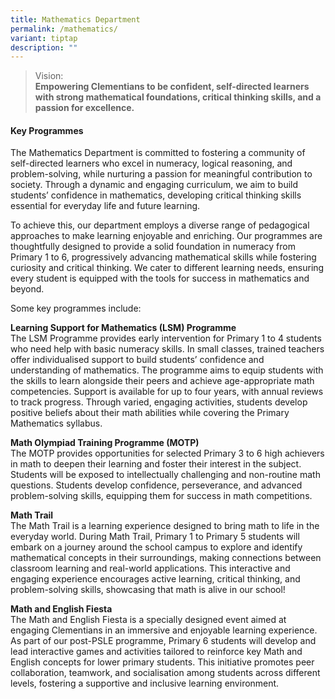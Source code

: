 ```yaml
---
title: Mathematics Department
permalink: /mathematics/
variant: tiptap
description: ""
---
```

<blockquote>
<p>Vision:
<br><strong>Empowering Clementians to be confident, self-directed learners with strong mathematical foundations, critical thinking skills, and a passion for excellence.</strong>
</p>
</blockquote>
<h4><strong>Key Programmes</strong><br></h4>
<p>The Mathematics Department is committed to fostering a community of self-directed
learners who excel in numeracy, logical reasoning, and problem-solving,
while nurturing a passion for meaningful contribution to society. Through
a dynamic and engaging curriculum, we aim to build students’ confidence
in mathematics, developing critical thinking skills essential for everyday
life and future learning.</p>
<p>To achieve this, our department employs a diverse range of pedagogical
approaches to make learning enjoyable and enriching. Our programmes are
thoughtfully designed to provide a solid foundation in numeracy from Primary
1 to 6, progressively advancing mathematical skills while fostering curiosity
and critical thinking. We cater to different learning needs, ensuring every
student is equipped with the tools for success in mathematics and beyond.</p>
<p>Some key programmes include:</p>
<p><strong>Learning Support for Mathematics (LSM) Programme</strong>
<br>The LSM Programme provides early intervention for Primary 1 to 4 students
who need help with basic numeracy skills. In small classes, trained teachers
offer individualised support to build students’ confidence and understanding
of mathematics. The programme aims to equip students with the skills to
learn alongside their peers and achieve age-appropriate math competencies.
Support is available for up to four years, with annual reviews to track
progress. Through varied, engaging activities, students develop positive
beliefs about their math abilities while covering the Primary Mathematics
syllabus.</p>
<p><strong>Math Olympiad Training Programme (MOTP)</strong>
<br>The MOTP provides opportunities for selected Primary 3 to 6 high achievers
in math to deepen their learning and foster their interest in the subject.
Students will be exposed to intellectually challenging and non-routine
math questions. Students develop confidence, perseverance, and advanced
problem-solving skills, equipping them for success in math competitions.</p>
<p><strong>Math Trail</strong>
<br>The Math Trail is a learning experience designed to bring math to life
in the everyday world. During Math Trail, Primary 1 to Primary 5 students
will embark on a journey around the school campus to explore and identify
mathematical concepts in their surroundings, making connections between
classroom learning and real-world applications. This interactive and engaging
experience encourages active learning, critical thinking, and problem-solving
skills, showcasing that math is alive in our school!</p>
<p><strong>Math and English Fiesta</strong>
<br>The Math and English Fiesta is a specially designed event aimed at engaging
Clementians in an immersive and enjoyable learning experience. As part
of our post-PSLE programme, Primary 6 students will develop and lead interactive
games and activities tailored to reinforce key Math and English concepts
for lower primary students. This initiative promotes peer collaboration,
teamwork, and socialisation among students across different levels, fostering
a supportive and inclusive learning environment.</p>